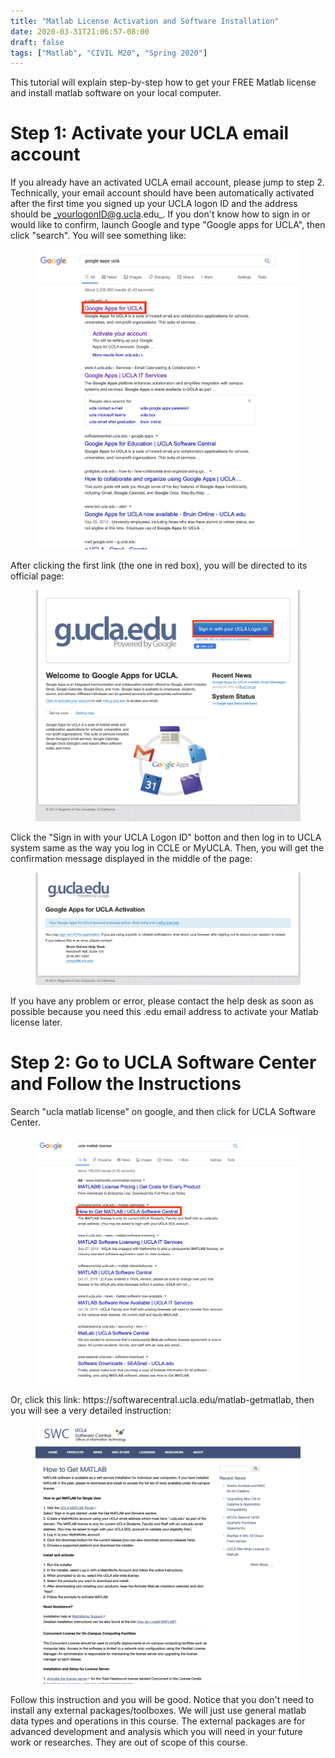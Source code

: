 ```yaml
---
title: "Matlab License Activation and Software Installation"
date: 2020-03-31T21:06:57-08:00
draft: false
tags: ["Matlab", "CIVIL M20", "Spring 2020"]
---
```


This tutorial will explain step-by-step how to get your FREE Matlab license and install matlab software on your local computer. 

# Step 1: Activate your UCLA email account
If you already have an activated UCLA email account, please jump to step 2. Technically, your email account should have been automatically activated after the first time you signed up your UCLA logon ID and the address should be _yourlogonID@g.ucla.edu_. If you don't know how to sign in or would like to confirm, launch Google and type "Google apps for UCLA", then click "search". You will see something like:
<figure class="image">
  <img src="search_ucla_google.png">
</figure>
After clicking the first link (the one in red box), you will be directed to its official page:
<figure class="image">
  <img src="ucla_apps.png">
</figure>
Click the "Sign in with your UCLA Logon ID" botton and then log in to UCLA system same as the way you log in CCLE or MyUCLA. Then, you will get the confirmation message displayed in the middle of the page:
<figure class="image">
  <img src="ucla_confirm.png">
</figure>
If you have any problem or error, please contact the help desk as soon as possible because you need this .edu email address to activate your Matlab license later.

# Step 2: Go to UCLA Software Center and Follow the Instructions
Search "ucla matlab license" on google, and then click for UCLA Software Center. 
<figure class="image">
  <img src="search_matlab.png">
</figure>
Or, click this link: https://softwarecentral.ucla.edu/matlab-getmatlab, then you will see a very detailed instruction:
<figure class="image">
  <img src="matlab_instr.png">
</figure>
Follow this instruction and you will be good. Notice that you don't need to install any external packages/toolboxes. We will just use general matlab data types and operations in this course. The external packages are for advanced development and analysis which you will need in your future work or researches. They are out of scope of this course.